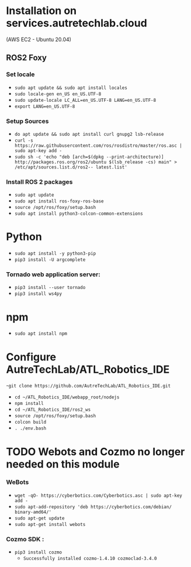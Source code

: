 # Installation on services.autretechlab.cloud 
(AWS EC2 - Ubuntu 20.04)

## ROS2 Foxy

### Set locale
- `sudo apt update && sudo apt install locales`
- `sudo locale-gen en_US en_US.UTF-8`
- `sudo update-locale LC_ALL=en_US.UTF-8 LANG=en_US.UTF-8`
- `export LANG=en_US.UTF-8`

### Setup Sources
- `do apt update && sudo apt install curl gnupg2 lsb-release`
- `curl -s https://raw.githubusercontent.com/ros/rosdistro/master/ros.asc | sudo apt-key add -`
- `sudo sh -c 'echo "deb [arch=$(dpkg --print-architecture)] http://packages.ros.org/ros2/ubuntu $(lsb_release -cs) main" > /etc/apt/sources.list.d/ros2-- latest.list'`

### Install ROS 2 packages
- `sudo apt update`
- `sudo apt install ros-foxy-ros-base`
- `source /opt/ros/foxy/setup.bash`
- `sudo apt install python3-colcon-common-extensions`

# Python
- `sudo apt install -y python3-pip`
- `pip3 install -U argcomplete`

### Tornado web application server: 
- `pip3 install --user tornado`
- `pip3 install ws4py`

# npm
- `sudo apt install npm` 

# Configure AutreTechLab/ATL_Robotics_IDE
-`git clone https://github.com/AutreTechLab/ATL_Robotics_IDE.git`
- `cd ~/ATL_Robotics_IDE/webapp_root/nodejs`
- `npm install`
- `cd ~/ATL_Robotics_IDE/ros2_ws`
- `source /opt/ros/foxy/setup.bash`
- `colcon build`
- `. ./env.bash`



# TODO Webots and Cozmo no longer needed on this module 
### WeBots
- `wget -qO- https://cyberbotics.com/Cyberbotics.asc | sudo apt-key add -`
- `sudo apt-add-repository 'deb https://cyberbotics.com/debian/ binary-amd64/'`
- `sudo apt-get update`
- `sudo apt-get install webots`

### Cozmo SDK : 
- `pip3 install cozmo`
   - `Successfully installed cozmo-1.4.10 cozmoclad-3.4.0`


